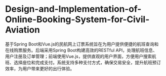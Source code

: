 # Design-and-Implementation-of-Online-Booking-System-for-Civil-Aviation
基于Spring Boot和Vue.js的民航网上订票系统旨在为用户提供便捷的航班查询和在线购票服务。后端采用Spring Boot构建高效的RESTful API，处理航班信息、用户注册及订单管理；前端使用Vue.js，提供直观的用户界面，方便用户搜索航班、选择座位和完成支付。系统支持多种支付方式，确保交易安全，提升航班预订效率，为用户带来更好的出行体验。
